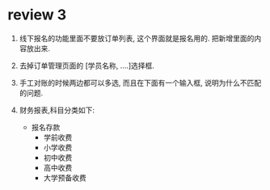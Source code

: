 # review 3

1. 线下报名的功能里面不要放订单列表, 这个界面就是报名用的.
   把新增里面的内容放出来.
   
2. 去掉订单管理页面的 [学员名称, ....]选择框.

3. 手工对账的时候两边都可以多选, 而且在下面有一个输入框, 说明为什么不匹配的问题.

4. 财务报表,科目分类如下:
    + 报名存款
        + 学前收费
        + 小学收费
        + 初中收费
        + 高中收费
        + 大学预备收费